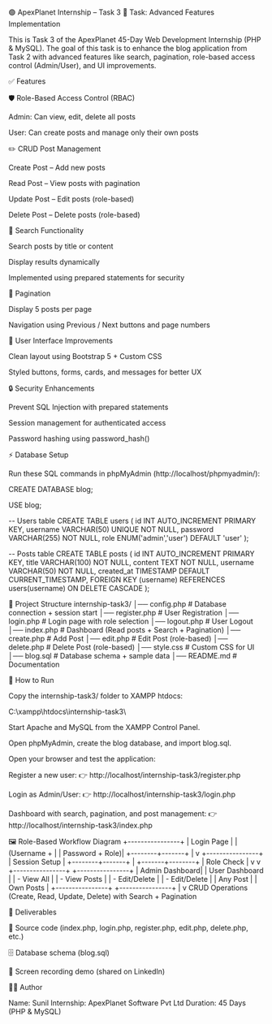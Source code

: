 🟢 ApexPlanet Internship – Task 3
📌 Task: Advanced Features Implementation

This is Task 3 of the ApexPlanet 45-Day Web Development Internship (PHP & MySQL).
The goal of this task is to enhance the blog application from Task 2 with advanced features like search, pagination, role-based access control (Admin/User), and UI improvements.

✅ Features

🛡 Role-Based Access Control (RBAC)

Admin: Can view, edit, delete all posts

User: Can create posts and manage only their own posts

✏️ CRUD Post Management

Create Post – Add new posts

Read Post – View posts with pagination

Update Post – Edit posts (role-based)

Delete Post – Delete posts (role-based)

🔎 Search Functionality

Search posts by title or content

Display results dynamically

Implemented using prepared statements for security

📄 Pagination

Display 5 posts per page

Navigation using Previous / Next buttons and page numbers

🎨 User Interface Improvements

Clean layout using Bootstrap 5 + Custom CSS

Styled buttons, forms, cards, and messages for better UX

🔒 Security Enhancements

Prevent SQL Injection with prepared statements

Session management for authenticated access

Password hashing using password_hash()

⚡ Database Setup

Run these SQL commands in phpMyAdmin (http://localhost/phpmyadmin/):

CREATE DATABASE blog;

USE blog;

-- Users table
CREATE TABLE users (
    id INT AUTO_INCREMENT PRIMARY KEY,
    username VARCHAR(50) UNIQUE NOT NULL,
    password VARCHAR(255) NOT NULL,
    role ENUM('admin','user') DEFAULT 'user'
);

-- Posts table
CREATE TABLE posts (
    id INT AUTO_INCREMENT PRIMARY KEY,
    title VARCHAR(100) NOT NULL,
    content TEXT NOT NULL,
    username VARCHAR(50) NOT NULL,
    created_at TIMESTAMP DEFAULT CURRENT_TIMESTAMP,
    FOREIGN KEY (username) REFERENCES users(username) ON DELETE CASCADE
);

📂 Project Structure
internship-task3/
│── config.php      # Database connection + session start
│── register.php    # User Registration
│── login.php       # Login page with role selection
│── logout.php      # User Logout
│── index.php       # Dashboard (Read posts + Search + Pagination)
│── create.php      # Add Post
│── edit.php        # Edit Post (role-based)
│── delete.php      # Delete Post (role-based)
│── style.css       # Custom CSS for UI
│── blog.sql        # Database schema + sample data
│── README.md       # Documentation

🚀 How to Run

Copy the internship-task3/ folder to XAMPP htdocs:

C:\xampp\htdocs\internship-task3\


Start Apache and MySQL from the XAMPP Control Panel.

Open phpMyAdmin, create the blog database, and import blog.sql.

Open your browser and test the application:

Register a new user:
👉 http://localhost/internship-task3/register.php

Login as Admin/User:
👉 http://localhost/internship-task3/login.php

Dashboard with search, pagination, and post management:
👉 http://localhost/internship-task3/index.php

🖼 Role-Based Workflow Diagram
        +----------------+
        |  Login Page    |
        | (Username +    |
        | Password + Role)|
        +--------+-------+
                 |
                 v
        +----------------+
        |  Session Setup |
        +--------+-------+
                 |
         +-------+--------+
         | Role Check     |
         v                v
+----------------+   +----------------+
| Admin Dashboard|   | User Dashboard |
| - View All     |   | - View Posts   |
| - Edit/Delete  |   | - Edit/Delete  |
|   Any Post     |   |   Own Posts    |
+----------------+   +----------------+
                 |
                 v
           CRUD Operations
       (Create, Read, Update, Delete)
       with Search + Pagination

📜 Deliverables

💾 Source code (index.php, login.php, register.php, edit.php, delete.php, etc.)

🗄 Database schema (blog.sql)

🎥 Screen recording demo (shared on LinkedIn)

👨‍💻 Author

Name: Sunil
Internship: ApexPlanet Software Pvt Ltd
Duration: 45 Days (PHP & MySQL)
